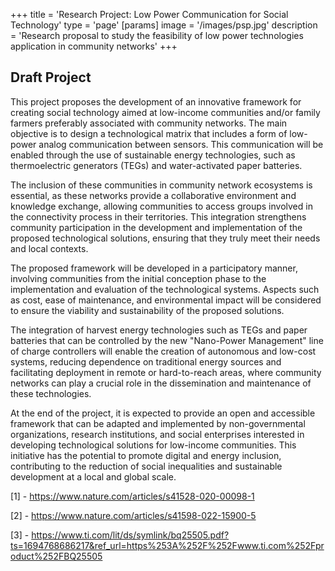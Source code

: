 +++
title = 'Research Project: Low Power Communication for Social Technology'
type = 'page'
[params]
    image = '/images/psp.jpg'
    description = 'Research proposal to study the feasibility of low power technologies application in community networks'
+++

## Draft Project 

This project proposes the development of an innovative framework for creating social technology aimed at low-income communities and/or family farmers preferably associated with community networks. The main objective is to design a technological matrix that includes a form of low-power analog communication between sensors. This communication will be enabled through the use of sustainable energy technologies, such as thermoelectric generators (TEGs) and water-activated paper batteries.

The inclusion of these communities in community network ecosystems is essential, as these networks provide a collaborative environment and knowledge exchange, allowing communities to access groups involved in the connectivity process in their territories. This integration strengthens community participation in the development and implementation of the proposed technological solutions, ensuring that they truly meet their needs and local contexts.

The proposed framework will be developed in a participatory manner, involving communities from the initial conception phase to the implementation and evaluation of the technological systems. Aspects such as cost, ease of maintenance, and environmental impact will be considered to ensure the viability and sustainability of the proposed solutions.

The integration of harvest energy technologies such as TEGs and paper batteries that can be controlled by the new "Nano-Power Management" line of charge controllers will enable the creation of autonomous and low-cost systems, reducing dependence on traditional energy sources and facilitating deployment in remote or hard-to-reach areas, where community networks can play a crucial role in the dissemination and maintenance of these technologies.

At the end of the project, it is expected to provide an open and accessible framework that can be adapted and implemented by non-governmental organizations, research institutions, and social enterprises interested in developing technological solutions for low-income communities. This initiative has the potential to promote digital and energy inclusion, contributing to the reduction of social inequalities and sustainable development at a local and global scale.

[1] - https://www.nature.com/articles/s41528-020-00098-1

[2] - https://www.nature.com/articles/s41598-022-15900-5

[3] - https://www.ti.com/lit/ds/symlink/bq25505.pdf?ts=1694768686217&ref_url=https%253A%252F%252Fwww.ti.com%252Fproduct%252FBQ25505